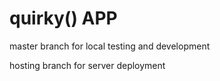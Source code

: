 # quirky() APP

master branch for local testing and development

hosting branch for server deployment
